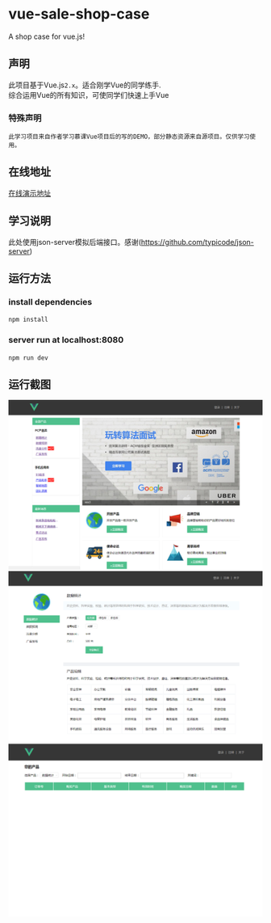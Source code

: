 # vue-sale-shop-case
A shop case for vue.js!

## 声明
此项目基于Vue.js`2.x`。适合刚学Vue的同学练手.<br>
综合运用Vue的所有知识，可使同学们快速上手Vue

### 特殊声明
    此学习项目来自作者学习慕课Vue项目后的写的DEMO，部分静态资源来自源项目。仅供学习使用。

## 在线地址
[在线演示地址](http://learntolearn.cn/ "Vue项目在线演示")

## 学习说明
此处使用json-server模拟后端接口。感谢(https://github.com/typicode/json-server)

## 运行方法
### install dependencies
    npm install
### server run at localhost:8080
    npm run dev
    
## 运行截图
![github](https://github.com/congWang9496/vue-sale-shop-case/blob/master/screenshot/%E6%88%AA%E5%9B%BE1.png) 
![github](https://github.com/congWang9496/vue-sale-shop-case/blob/master/screenshot/%E6%88%AA%E5%9B%BE2.png) 
![github](https://github.com/congWang9496/vue-sale-shop-case/blob/master/screenshot/%E6%88%AA%E5%9B%BE3.png) 

